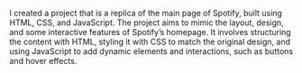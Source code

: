 I created a project that is a replica of the main page of Spotify, built using HTML, CSS, and JavaScript. The project aims to mimic the layout, design, and some interactive features of Spotify’s homepage. It involves structuring the content with HTML, styling it with CSS to match the original design, and using JavaScript to add dynamic elements and interactions, such as buttons and hover effects.

